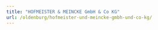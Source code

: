 ```yaml
---
title: "HOFMEISTER & MEINCKE GmbH & Co KG"
url: /oldenburg/hofmeister-und-meincke-gmbh-und-co-kg/
---
```

